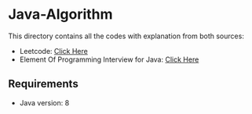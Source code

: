 # Java-Algorithm
This directory contains all the codes with explanation from both sources:
- Leetcode: [Click Here](https://leetcode.com)
- Element Of Programming Interview for Java: [Click Here](http://elementsofprogramminginterviews.com/)

## Requirements
- Java version: 8
